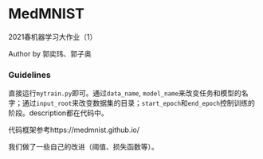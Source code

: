 # MedMNIST
 2021春机器学习大作业（1）

Author  by 郭奕玮、郭子奥

### Guidelines

直接运行`mytrain.py`即可。通过`data_name`, `model_name`来改变任务和模型的名字；通过`input_root`来改变数据集的目录；`start_epoch`和`end_epoch`控制训练的阶段。description都在代码中。

代码框架参考https://medmnist.github.io/

我们做了一些自己的改进（阈值、损失函数等）。
